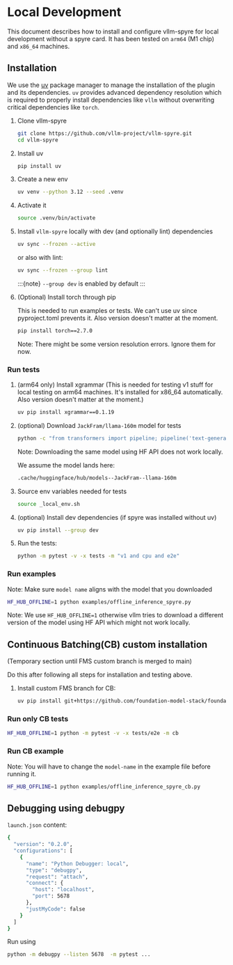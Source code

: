 # Local Development

This document describes how to install and configure vllm-spyre for local
development without a spyre card. It has been tested on `arm64` (M1 chip)
and `x86_64` machines.

## Installation

We use the [uv](https://docs.astral.sh/uv/) package manager to manage the
installation of the plugin and its dependencies. `uv` provides advanced
dependency resolution which is required to properly install dependencies like
`vllm` without overwriting critical dependencies like `torch`.

1. Clone vllm-spyre

   ```sh
   git clone https://github.com/vllm-project/vllm-spyre.git
   cd vllm-spyre
   ```

1. Install uv
  
   ```sh
   pip install uv
   ```
  
1. Create a new env

   ```sh
   uv venv --python 3.12 --seed .venv
   ```

1. Activate it
  
   ```sh
   source .venv/bin/activate
   ```

1. Install `vllm-spyre` locally with dev (and optionally lint) dependencies
  
   ```sh
   uv sync --frozen --active
   ```
  
   or also with lint:
  
   ```sh
   uv sync --frozen --group lint
   ```

   :::{note}
   `--group dev` is enabled by default
   :::

1. (Optional) Install torch through pip
  
   This is needed to run examples or tests.
   We can't use uv since pyproject.toml prevents it.
   Also version doesn't matter at the moment.
  
   ```sh
   pip install torch==2.7.0
   ```

   Note: There might be some version resolution errors.
   Ignore them for now.

### Run tests
  
1. (arm64 only) Install xgrammar
   (This is needed for testing v1 stuff for local testing on arm64 machines.
   It's installed for x86_64 automatically.
   Also version doesn't matter at the moment.)

   ```sh
   uv pip install xgrammar==0.1.19
   ```

2. (optional)  Download `JackFram/llama-160m` model for tests

   ```sh
   python -c "from transformers import pipeline; pipeline('text-generation', model='JackFram/llama-160m')"
   ```

   Note: Downloading the same model using HF API does not work locally.

   We assume the model lands here:

   ```sh
   .cache/huggingface/hub/models--JackFram--llama-160m
   ```

3. Source env variables needed for tests

   ```sh
   source _local_env.sh
   ```

4. (optional) Install dev dependencies (if spyre was installed without uv)
  
   ```sh
   uv pip install --group dev
   ```

5. Run the tests:
  
   ```sh
   python -m pytest -v -x tests -m "v1 and cpu and e2e"
   ```

### Run examples

Note: Make sure `model name` aligns with the model that you downloaded

```sh
HF_HUB_OFFLINE=1 python examples/offline_inference_spyre.py
```

Note: We use `HF_HUB_OFFLINE=1` otherwise vllm tries to download a
different version of the model using HF API which might not work locally.

## Continuous Batching(CB) custom installation

(Temporary section until FMS custom branch is merged to main)

Do this after following all steps for installation and testing above.

1. Install custom FMS branch for CB:

   ```sh
   uv pip install git+https://github.com/foundation-model-stack/foundation-model-stack.git@paged_attn_mock --force-reinstall
   ```

### Run only CB tests

```sh
HF_HUB_OFFLINE=1 python -m pytest -v -x tests/e2e -m cb
```

### Run CB example

Note: You will have to change the `model-name` in the example file before running it.

```sh
HF_HUB_OFFLINE=1 python examples/offline_inference_spyre_cb.py
```

## Debugging using debugpy

`launch.json` content:

```sh
{
  "version": "0.2.0",
  "configurations": [
    {
      "name": "Python Debugger: local",
      "type": "debugpy",
      "request": "attach",
      "connect": {
        "host": "localhost",
        "port": 5678
      },
      "justMyCode": false
    }
  ]
}

```

Run using

```sh
python -m debugpy --listen 5678  -m pytest ...
```
